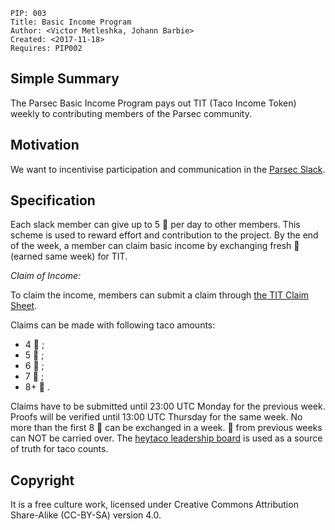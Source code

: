     PIP: 003
    Title: Basic Income Program
    Author: <Victor Metleshka, Johann Barbie>
    Created: <2017-11-18>
    Requires: PIP002


## Simple Summary
The Parsec Basic Income Program pays out TIT (Taco Income Token) weekly to contributing members of the Parsec community.

## Motivation
We want to incentivise participation and communication in the [Parsec Slack](https://join.slack.com/t/acebusters/shared_invite/enQtNDA2NDE4MjE0NzQzLTVhYzIzOTcyMThjNWEzNjlhMzlkMjU4ZGZlZjg3OTAwNDQ1OWJjMWI2ZTU5ZWQ3OGRmNTQ0M2IyN2VlYTg0ZWY).

## Specification

Each slack member can give up to 5 🌮 per day to other members. This scheme is used to reward effort and contribution to the project. By the end of the week, a member can claim basic income by exchanging fresh 🌮 (earned same week) for TIT.

*Claim of Income:*

To claim the income, members can submit a claim through [the TIT Claim Sheet](https://docs.google.com/forms/d/e/1FAIpQLScPyotEu_tvSH5DY3tD6Q130OixWRDrStrX_YoKG4viDApE9w/viewform).

Claims can be made with following taco amounts:
- 4 🌮 ;
- 5 🌮 ;
- 6 🌮 ;
- 7 🌮 ;
- 8+ 🌮 .

Claims have to be submitted until 23:00 UTC Monday for the previous week. Proofs will be verified until 13:00 UTC Thursday for the same week. No more than the first 8 🌮 can be exchanged in a week. 🌮 from previous weeks can NOT be carried over. The [heytaco leadership board](https://www.heytaco.chat/leaderboard?timeframe=lastweek) is used as a source of truth for taco counts.

## Copyright
It is a free culture work, licensed under Creative Commons Attribution Share-Alike (CC-BY-SA) version 4.0.

